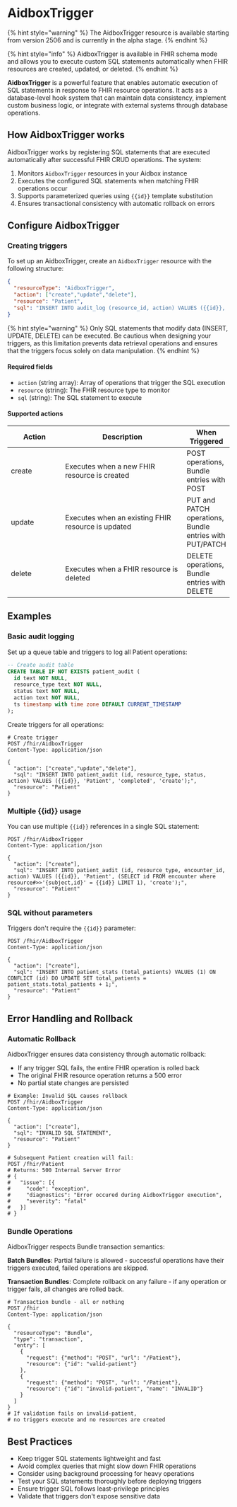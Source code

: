 # AidboxTrigger

{% hint style="warning" %}
The AidboxTrigger resource is available starting from version 2506 and is currently in the alpha stage.
{% endhint %}

{% hint style="info" %}
AidboxTrigger is available in FHIR schema mode and allows you to execute custom SQL statements automatically when FHIR resources are created, updated, or deleted.
{% endhint %}

**AidboxTrigger** is a powerful feature that enables automatic execution of SQL statements in response to FHIR resource operations. It acts as a database-level hook system that can maintain data consistency, implement custom business logic, or integrate with external systems through database operations.

## How AidboxTrigger works

AidboxTrigger works by registering SQL statements that are executed automatically after successful FHIR CRUD operations. The system:

1. Monitors `AidboxTrigger` resources in your Aidbox instance
2. Executes the configured SQL statements when matching FHIR operations occur
3. Supports parameterized queries using `{{id}}` template substitution
4. Ensures transactional consistency with automatic rollback on errors

## Configure AidboxTrigger

### Creating triggers

To set up an AidboxTrigger, create an `AidboxTrigger` resource with the following structure:

```json
{
  "resourceType": "AidboxTrigger",
  "action": ["create","update","delete"],
  "resource": "Patient",
  "sql": "INSERT INTO audit_log (resource_id, action) VALUES ({{id}}, 'created');"
}
```

{% hint style="warning" %}
Only SQL statements that modify data (INSERT, UPDATE, DELETE) can be executed. Be cautious when designing your triggers, as this limitation prevents data retrieval operations and ensures that the triggers focus solely on data manipulation.
{% endhint %}

#### Required fields

- `action` (string array): Array of operations that trigger the SQL execution
- `resource` (string): The FHIR resource type to monitor
- `sql` (string): The SQL statement to execute

#### Supported actions

<table><thead><tr><th width="120">Action</th><th width="300">Description</th><th>When Triggered</th></tr></thead><tbody><tr><td>create</td><td>Executes when a new FHIR resource is created</td><td>POST operations, Bundle entries with POST</td></tr><tr><td>update</td><td>Executes when an existing FHIR resource is updated</td><td>PUT and PATCH operations, Bundle entries with PUT/PATCH</td></tr><tr><td>delete</td><td>Executes when a FHIR resource is deleted</td><td>DELETE operations, Bundle entries with DELETE</td></tr></tbody></table>

## Examples

### Basic audit logging

Set up a queue table and triggers to log all Patient operations:

```sql
-- Create audit table
CREATE TABLE IF NOT EXISTS patient_audit (
  id text NOT NULL,
  resource_type text NOT NULL, 
  status text NOT NULL,
  action text NOT NULL,
  ts timestamp with time zone DEFAULT CURRENT_TIMESTAMP
);
```

Create triggers for all operations:

```http
# Create trigger
POST /fhir/AidboxTrigger
Content-Type: application/json

{
  "action": ["create","update","delete"],
  "sql": "INSERT INTO patient_audit (id, resource_type, status, action) VALUES ({{id}}, 'Patient', 'completed', 'create');",
  "resource": "Patient"
}
```

### Multiple {{id}} usage

You can use multiple `{{id}}` references in a single SQL statement:

```http
POST /fhir/AidboxTrigger
Content-Type: application/json

{
  "action": ["create"],
  "sql": "INSERT INTO patient_audit (id, resource_type, encounter_id, action) VALUES ({{id}}, 'Patient', (SELECT id FROM encounter where resource#>>'{subject,id}' = {{id}} LIMIT 1), 'create');",
  "resource": "Patient"
}
```

### SQL without parameters

Triggers don't require the `{{id}}` parameter:

```http
POST /fhir/AidboxTrigger  
Content-Type: application/json

{
  "action": ["create"],
  "sql": "INSERT INTO patient_stats (total_patients) VALUES (1) ON CONFLICT (id) DO UPDATE SET total_patients = patient_stats.total_patients + 1;",
  "resource": "Patient"  
}
```

## Error Handling and Rollback

### Automatic Rollback

AidboxTrigger ensures data consistency through automatic rollback:

- If any trigger SQL fails, the entire FHIR operation is rolled back
- The original FHIR resource operation returns a 500 error
- No partial state changes are persisted

```http
# Example: Invalid SQL causes rollback
POST /fhir/AidboxTrigger
Content-Type: application/json

{
  "action": ["create"],
  "sql": "INVALID SQL STATEMENT",
  "resource": "Patient"
}

# Subsequent Patient creation will fail:
POST /fhir/Patient
# Returns: 500 Internal Server Error
# {
#   "issue": [{
#     "code": "exception",
#     "diagnostics": "Error occured during AidboxTrigger execution", 
#     "severity": "fatal"
#   }]
# }
```

### Bundle Operations

AidboxTrigger respects Bundle transaction semantics:

**Batch Bundles**: Partial failure is allowed - successful operations have their triggers executed, failed operations are skipped.

**Transaction Bundles**: Complete rollback on any failure - if any operation or trigger fails, all changes are rolled back.

```http
# Transaction bundle - all or nothing
POST /fhir
Content-Type: application/json

{
  "resourceType": "Bundle",
  "type": "transaction", 
  "entry": [
    {
      "request": {"method": "POST", "url": "/Patient"},
      "resource": {"id": "valid-patient"}
    },
    {
      "request": {"method": "POST", "url": "/Patient"}, 
      "resource": {"id": "invalid-patient", "name": "INVALID"}
    }
  ]
}
# If validation fails on invalid-patient, 
# no triggers execute and no resources are created
```

## Best Practices

- Keep trigger SQL statements lightweight and fast
- Avoid complex queries that might slow down FHIR operations
- Consider using background processing for heavy operations
- Test your SQL statements thoroughly before deploying triggers
- Ensure trigger SQL follows least-privilege principles
- Validate that triggers don't expose sensitive data
